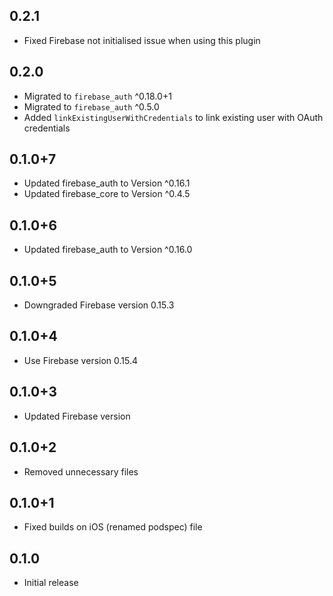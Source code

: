 ## 0.2.1
* Fixed Firebase not initialised issue when using this plugin

## 0.2.0
* Migrated to `firebase_auth` ^0.18.0+1
* Migrated to `firebase_auth` ^0.5.0
* Added `linkExistingUserWithCredentials` to link existing user with OAuth credentials

## 0.1.0+7
* Updated firebase_auth to Version ^0.16.1
* Updated firebase_core to Version ^0.4.5

## 0.1.0+6
* Updated firebase_auth to Version ^0.16.0

## 0.1.0+5
* Downgraded Firebase version 0.15.3

## 0.1.0+4
* Use Firebase version 0.15.4

## 0.1.0+3
* Updated Firebase version

## 0.1.0+2
* Removed unnecessary files

## 0.1.0+1
* Fixed builds on iOS (renamed podspec) file

## 0.1.0
* Initial release
